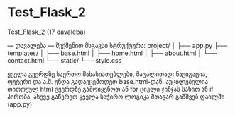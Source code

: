 # Test_Flask_2
Test_Flask_2  (17 davaleba)

— დავალება —
შექმენით მსგავსი სტრუქტურა:
project/
│
├── app.py
├── templates/
│ ├── base.html
│ ├── home.html
│ ├── about.html
│ └── contact.html
└── static/
└── style.css

ყველა გვერდზე საერთო მახასიათებლები, მაგალითად: ნავიგაცია, ფუტერი და ა.შ. უნდა
გადაეცემოდეთ base.html-დან.
აუცილებელია თითოეულ html გვერდზე გამოიყენოთ ან for ციკლი ჯინჯას სახით ან if პირობა.
ასევე გაწერეთ ყველა საჭირო ლოგიკა მთავარ გამშვებ ფაილში (app.py)
